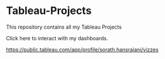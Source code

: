 # Tableau-Projects
This repository contains all my Tableau Projects

Click here to interact with my dashboards.

https://public.tableau.com/app/profile/sorath.hansrajani/vizzes
